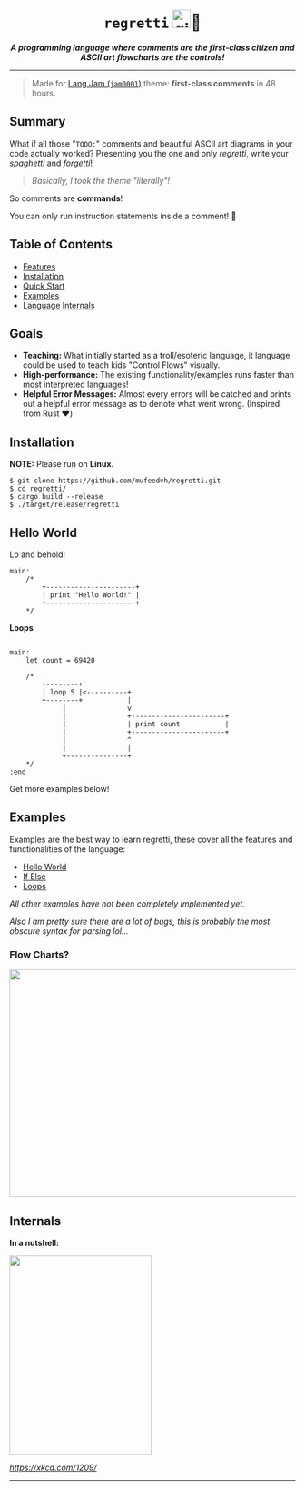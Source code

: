 <div align="center">
    <h1><code>regretti</code> <img src="https://emojipedia-us.s3.dualstack.us-west-1.amazonaws.com/thumbs/120/google/298/pinched-fingers_1f90c.png" height="32" width="32" alt="github doesn't have this emoji :(">🍝</h1>
</div>

<p align="center">
<strong><i>A programming language where comments are the first-class citizen and ASCII art flowcharts are the controls!</i></strong>
</p>

---

> Made for [Lang Jam (`jam0001`)](https://github.com/langjam/jam0001) theme: **first-class comments** in 48 hours.

## Summary

What if all those "`TODO:`" comments and beautiful ASCII art diagrams in your code actually worked? Presenting you the one and only _regretti_, write your _spaghetti_ and _forgetti_!

> _Basically, I took the theme "literally"!_

So comments are **commands**!

You can only run instruction statements inside a comment! 💬

## Table of Contents

* [Features](#goals)
* [Installation](#installation)
* [Quick Start](#hello-world)
* [Examples](#examples)
* [Language Internals](#internals)

## Goals

- **Teaching:** What initially started as a troll/esoteric language, it language could be used to teach kids "Control Flows" visually.
- **High-performance:** The existing functionality/examples runs faster than most interpreted languages!
- **Helpful Error Messages:** Almost every errors will be catched and prints out a helpful error message as to denote what went wrong. (Inspired from Rust :heart:)

## Installation

**NOTE:** Please run on **Linux**.

```
$ git clone https://github.com/mufeedvh/regretti.git
$ cd regretti/
$ cargo build --release
$ ./target/release/regretti
```

## Hello World

Lo and behold!

```
main:
    /*
        +----------------------+
        | print "Hello World!" |
        +----------------------+
    */
```

**Loops**

```

main:
    let count = 69420

    /*
        +--------+
        | loop 5 |<----------+
        +--------+           |
             |               v
             |               +-----------------------+
             |               | print count           |
             |               +-----------------------+
             |               ^
             |               |
             +---------------+
    */
:end
```

Get more examples below!

## Examples

Examples are the best way to learn regretti, these cover all the features and functionalities of the language:

- [Hello World](https://github.com/mufeedvh/regretti/blob/main/examples/helloworld.reg)
- [If Else](https://github.com/mufeedvh/regretti/blob/main/examples/if_else.reg)
- [Loops](https://github.com/mufeedvh/regretti/blob/main/examples/loop.reg)

_All other examples have not been completely implemented yet._

_Also I am pretty sure there are a lot of bugs, this is probably the most obscure syntax for parsing lol..._

### Flow Charts?

<div align="center">
<img src="https://imgs.xkcd.com/comics/flow_charts.png" height="400" width="600">
</div>

## Internals

**In a nutshell:**

<img src="https://imgs.xkcd.com/comics/encoding.png" height="350" width="250">

_https://xkcd.com/1209/_

---
